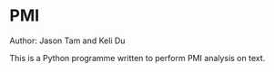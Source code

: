# PMI
Author: Jason Tam and Keli Du

This is a Python programme written to perform PMI analysis on text.
